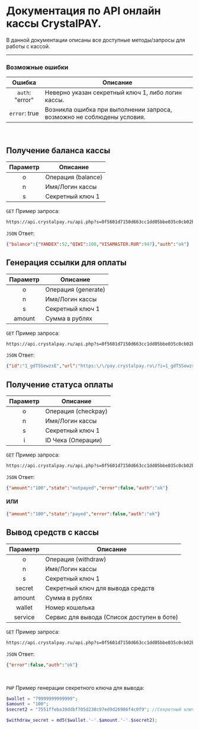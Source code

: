 # Документация по API онлайн кассы CrystalPAY.
В данной документации описаны все доступные методы/запросы для работы с кассой.

***

### Возможные ошибки
|    Ошибка       |                      Описание                                          |
|:---------------:|------------------------------------------------------------------------|
| `auth`: "error" | Неверно указан секретный ключ 1, либо логин кассы.                     |
| `error`: true   | Возникла ошибка при выполнении запроса, возможно не соблюдены условия. |

&nbsp;

## Получение баланса кассы

| Параметр |     Описание     |
|:--------:|------------------|
|     o    | Операция (balance)|
|     n    | Имя/Логин кассы  |
|     s    | Секретный ключ 1 |

`GET` Пример запроса:

```sh
https://api.crystalpay.ru/api.php?s=0f5601d7150d663cc1dd05bbe035c0cb02b4bc8f&n=testkassa&o=balance
```

`JSON` Ответ:
```json
{"balance":{"YANDEX":52,"QIWI":100,"VISAMASTER.RUR":947},"auth":"ok"}
```

## Генерация ссылки для оплаты

| Параметр |     Описание     |
|:--------:|------------------|
|     o    | Операция (generate) |
|     n    | Имя/Логин кассы  |
|     s    | Секретный ключ 1 |
|  amount  | Сумма в рублях   |

`GET` Пример запроса:

```sh
https://api.crystalpay.ru/api.php?s=0f5601d7150d663cc1dd05bbe035c0cb02b4bc8f&n=testkassa&o=generate&amount=100
```

`JSON` Ответ:
```json
{"id":"1_gdTSSewzsE","url":"https:\/\/pay.crystalpay.ru\/?i=1_gdTSSewzsE","error":false,"auth":"ok"}
```

## Получение статуса оплаты

| Параметр |     Описание     |
|:--------:|------------------|
|     o    | Операция (checkpay) |
|     n    | Имя/Логин кассы  |
|     s    | Секретный ключ 1 |
|  i       | ID Чека (Операции)    |

`GET` Пример запроса:

```sh
https://api.crystalpay.ru/api.php?s=0f5601d7150d663cc1dd05bbe035c0cb02b4bc8f&n=testkassa&o=checkpay&i=1_gdTSSewzsE
```

`JSON` Ответ:
```json
{"amount":"100","state":"notpayed","error":false,"auth":"ok"}
```
#### ИЛИ
```json
{"amount":"100","state":"payed","error":false,"auth":"ok"}
```

## Вывод средств с кассы

| Параметр |     Описание     |
|:--------:|------------------|
|     o    | Операция (withdraw) |
|     n    | Имя/Логин кассы  |
|     s    | Секретный ключ 1 |
|  secret  | Секретный ключ для вывода средств    |
|  amount  | Сумма в рублях    |
|  wallet  | Номер кошелька    |
|  service  | Сервис для вывода (Список доступен в боте)    |

`GET` Пример запроса:

```sh
https://api.crystalpay.ru/api.php?s=0f5601d7150d663cc1dd05bbe035c0cb02b4bc8f&n=testkassa&o=withdraw&wallet=79999999999999&amount=100&service=qw&secret=%СЕКРЕТНЫЙ_КЛЮЧ%
```

`JSON` Ответ:
```json
{"error":false,"auth":"ok"}
```

&nbsp;

`PHP` Пример генерации секретного ключа для вывода:

```php
$wallet = "79999999999999";
$amount = "100";
$secret2 = "7551ffeba39ddbf705d238c97ed9d26986f4c0f9"; //Секретный ключ 2

$withdraw_secret = md5($wallet.'-'.$amount.'-'.$secret2);
```


